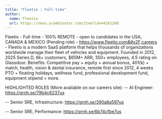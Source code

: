 ```yaml
---
title: "Fleetio : Full-time"
author:
  name: Fleetio
  url: https://news.ycombinator.com/item?id=44161268
---
```


<JobNavigation />

Fleetio - Full-time - 100% REMOTE - open to candidates in the USA, CANADA &amp; MEXICO (Pending role) - <a href="https:&#x2F;&#x2F;www.fleetio.com&#x2F;careers" rel="nofollow">https:&#x2F;&#x2F;www.fleetio.com&#x2F;careers</a> - Fleetio is a modern SaaS platform that helps thousands of organizations worldwide manage their fleet of vehicles and equipment. Founded in 2012, 2025 Series D, 6k+ customers, $65M+ ARR, 350+ employees, 4.5 rating on Glassdoor. Benefits: Competitive pay + equity + annual bonus, 401(k) + match, health, vision &amp; dental insurance, remote first since 2012, 4 weeks PTO + floating holidays, wellness fund, professional development fund, equipment stipend + more.

HIGHLIGHTED ROLES (More available on our careers site):
-- AI Engineer: <a href="https:&#x2F;&#x2F;grnh.se&#x2F;79b4c6237us" rel="nofollow">https:&#x2F;&#x2F;grnh.se&#x2F;79b4c6237us</a>

-- Senior SRE, Infrastructure: <a href="https:&#x2F;&#x2F;grnh.se&#x2F;390a8a597us" rel="nofollow">https:&#x2F;&#x2F;grnh.se&#x2F;390a8a597us</a>

-- Senior SRE, Performance: <a href="https:&#x2F;&#x2F;grnh.se&#x2F;6b74cfbe7us" rel="nofollow">https:&#x2F;&#x2F;grnh.se&#x2F;6b74cfbe7us</a>
<JobApplication />
